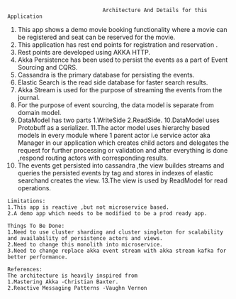                                   Architecture And Details for this Application
                                  
                                  
                                  
 1. This app shows a demo movie booking functionality where a movie can be registered and seat can be reserved for the movie.
 2. This application has rest end points for registration and reservation .
 3. Rest points are developed using AKKA HTTP.
 4. Akka Persistence has been used to persist the events as a part of Event Sourcing and CQRS.
 5. Cassandra is the primary database for persisting the events.
 6. Elastic Search is the read side database for faster search results.
 7. Akka Stream is used for the purpose of streaming  the events from the journal.
 8. For the purpose of event sourcing, the data model is separate from domain model.
 9. DataModel has two parts 1.WriteSide 2.ReadSide.
 10.DataModel uses Protobuff as a serializer.
 11.The actor model uses hierarchy based models in every module where 1 parent actor i.e service actor aka Manager in our application
    which creates child actors and delegates the request for further processing or validation and after everything is done ,respond routing actors with 
    corresponding results.
  12. The events get persisted into cassandra ,the view buildes streams and queries the persisted events by tag and  stores in indexes of elastic searchand creates the view.
  13.The view is used by ReadModel for read operations.
    
    
    
    Limitations:
    1.This app is reactive ,but not microservice based.
    2.A demo app which needs to be modified to be a prod ready app.
    
    Things To Be Done:
    1.Need to use cluster sharding and cluster singleton for scalability and availability of persistence actors and views.
    2.Need to change this monolith into microservice.
    3.Need to change replace akka event stream with akka stream kafka for better performance.
    
    References:
    The architecture is heavily inspired from 
    1.Mastering Akka -Christian Baxter.
    2.Reactive Messaging Patterns -Vaughn Vernon
    
    
    
    
    

       

     
     


     


    
    
